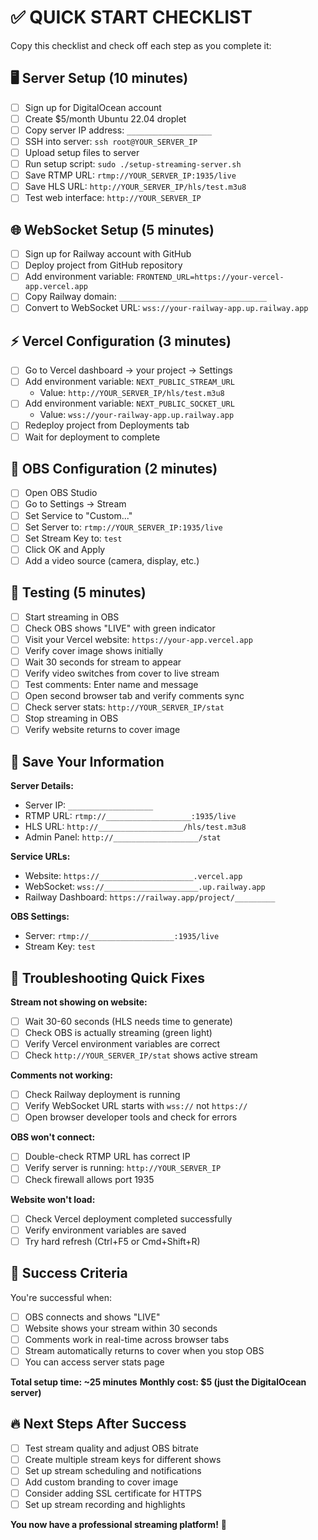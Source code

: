 # ✅ QUICK START CHECKLIST

Copy this checklist and check off each step as you complete it:

## 🖥️ Server Setup (10 minutes)
- [ ] Sign up for DigitalOcean account
- [ ] Create $5/month Ubuntu 22.04 droplet
- [ ] Copy server IP address: `___________________`
- [ ] SSH into server: `ssh root@YOUR_SERVER_IP`
- [ ] Upload setup files to server
- [ ] Run setup script: `sudo ./setup-streaming-server.sh`
- [ ] Save RTMP URL: `rtmp://YOUR_SERVER_IP:1935/live`
- [ ] Save HLS URL: `http://YOUR_SERVER_IP/hls/test.m3u8`
- [ ] Test web interface: `http://YOUR_SERVER_IP`

## 🌐 WebSocket Setup (5 minutes)
- [ ] Sign up for Railway account with GitHub
- [ ] Deploy project from GitHub repository
- [ ] Add environment variable: `FRONTEND_URL=https://your-vercel-app.vercel.app`
- [ ] Copy Railway domain: `_________________________________`
- [ ] Convert to WebSocket URL: `wss://your-railway-app.up.railway.app`

## ⚡ Vercel Configuration (3 minutes)
- [ ] Go to Vercel dashboard → your project → Settings
- [ ] Add environment variable: `NEXT_PUBLIC_STREAM_URL`
  - Value: `http://YOUR_SERVER_IP/hls/test.m3u8`
- [ ] Add environment variable: `NEXT_PUBLIC_SOCKET_URL`
  - Value: `wss://your-railway-app.up.railway.app`
- [ ] Redeploy project from Deployments tab
- [ ] Wait for deployment to complete

## 🎥 OBS Configuration (2 minutes)
- [ ] Open OBS Studio
- [ ] Go to Settings → Stream
- [ ] Set Service to "Custom..."
- [ ] Set Server to: `rtmp://YOUR_SERVER_IP:1935/live`
- [ ] Set Stream Key to: `test`
- [ ] Click OK and Apply
- [ ] Add a video source (camera, display, etc.)

## 🧪 Testing (5 minutes)
- [ ] Start streaming in OBS
- [ ] Check OBS shows "LIVE" with green indicator
- [ ] Visit your Vercel website: `https://your-app.vercel.app`
- [ ] Verify cover image shows initially
- [ ] Wait 30 seconds for stream to appear
- [ ] Verify video switches from cover to live stream
- [ ] Test comments: Enter name and message
- [ ] Open second browser tab and verify comments sync
- [ ] Check server stats: `http://YOUR_SERVER_IP/stat`
- [ ] Stop streaming in OBS
- [ ] Verify website returns to cover image

## 📝 Save Your Information

**Server Details:**
- Server IP: `___________________`
- RTMP URL: `rtmp://___________________:1935/live`
- HLS URL: `http://___________________/hls/test.m3u8`
- Admin Panel: `http://___________________/stat`

**Service URLs:**
- Website: `https://_____________________.vercel.app`
- WebSocket: `wss://_____________________.up.railway.app`
- Railway Dashboard: `https://railway.app/project/_________`

**OBS Settings:**
- Server: `rtmp://___________________:1935/live`
- Stream Key: `test`

## 🚨 Troubleshooting Quick Fixes

**Stream not showing on website:**
- [ ] Wait 30-60 seconds (HLS needs time to generate)
- [ ] Check OBS is actually streaming (green light)
- [ ] Verify Vercel environment variables are correct
- [ ] Check `http://YOUR_SERVER_IP/stat` shows active stream

**Comments not working:**
- [ ] Check Railway deployment is running
- [ ] Verify WebSocket URL starts with `wss://` not `https://`
- [ ] Open browser developer tools and check for errors

**OBS won't connect:**
- [ ] Double-check RTMP URL has correct IP
- [ ] Verify server is running: `http://YOUR_SERVER_IP`
- [ ] Check firewall allows port 1935

**Website won't load:**
- [ ] Check Vercel deployment completed successfully
- [ ] Verify environment variables are saved
- [ ] Try hard refresh (Ctrl+F5 or Cmd+Shift+R)

## 🎉 Success Criteria

You're successful when:
- [ ] OBS connects and shows "LIVE"
- [ ] Website shows your stream within 30 seconds
- [ ] Comments work in real-time across browser tabs
- [ ] Stream automatically returns to cover when you stop OBS
- [ ] You can access server stats page

**Total setup time: ~25 minutes**
**Monthly cost: $5 (just the DigitalOcean server)**

## 🔥 Next Steps After Success

- [ ] Test stream quality and adjust OBS bitrate
- [ ] Create multiple stream keys for different shows
- [ ] Set up stream scheduling and notifications
- [ ] Add custom branding to cover image
- [ ] Consider adding SSL certificate for HTTPS
- [ ] Set up stream recording and highlights

**You now have a professional streaming platform!** 🚀
